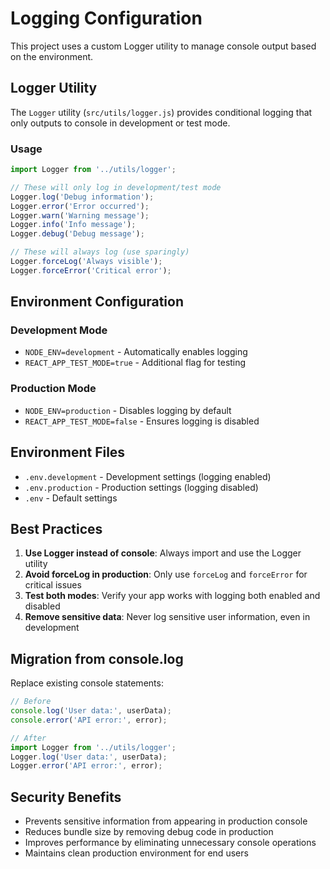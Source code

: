 # Logging Configuration

This project uses a custom Logger utility to manage console output based on the environment.

## Logger Utility

The `Logger` utility (`src/utils/logger.js`) provides conditional logging that only outputs to console in development or test mode.

### Usage

```javascript
import Logger from '../utils/logger';

// These will only log in development/test mode
Logger.log('Debug information');
Logger.error('Error occurred');
Logger.warn('Warning message');
Logger.info('Info message');
Logger.debug('Debug message');

// These will always log (use sparingly)
Logger.forceLog('Always visible');
Logger.forceError('Critical error');
```

## Environment Configuration

### Development Mode
- `NODE_ENV=development` - Automatically enables logging
- `REACT_APP_TEST_MODE=true` - Additional flag for testing

### Production Mode
- `NODE_ENV=production` - Disables logging by default
- `REACT_APP_TEST_MODE=false` - Ensures logging is disabled

## Environment Files

- `.env.development` - Development settings (logging enabled)
- `.env.production` - Production settings (logging disabled)
- `.env` - Default settings

## Best Practices

1. **Use Logger instead of console**: Always import and use the Logger utility
2. **Avoid forceLog in production**: Only use `forceLog` and `forceError` for critical issues
3. **Test both modes**: Verify your app works with logging both enabled and disabled
4. **Remove sensitive data**: Never log sensitive user information, even in development

## Migration from console.log

Replace existing console statements:

```javascript
// Before
console.log('User data:', userData);
console.error('API error:', error);

// After
import Logger from '../utils/logger';
Logger.log('User data:', userData);
Logger.error('API error:', error);
```

## Security Benefits

- Prevents sensitive information from appearing in production console
- Reduces bundle size by removing debug code in production
- Improves performance by eliminating unnecessary console operations
- Maintains clean production environment for end users
